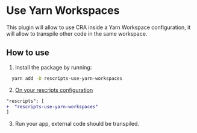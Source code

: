 # Use Yarn Workspaces
This plugin will allow to use CRA inside a Yarn Workspace configuration,
it will allow to transpile other code in the same workspace.

## How to use
1. Install the package by running:
```sh
  yarn add -D rescripts-use-yarn-workspaces
```

2. [On your rescripts configuration](https://github.com/harrysolovay/rescripts#advanced-usage)

```diff
"rescripts": [
+  "rescripts-use-yarn-workspaces"
]
```

3. Run your app, external code should be transpiled.
